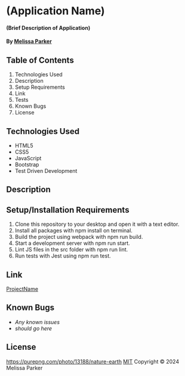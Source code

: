 # (Application Name)

#### (Brief Description of Application)

#### By [Melissa Parker](https://github.com/SierraProgramPioneer)

## Table of Contents
1. Technologies Used
2. Description
3. Setup Requirements
4. Link
5. Tests
6. Known Bugs
7. License


## Technologies Used

* HTML5
*  CSS5
*  JavaScript
*  Bootstrap
*  Test Driven Development


## Description

## Setup/Installation Requirements

1. Clone this repository to your desktop and open it with a text editor.
2. Install all packages with npm install on terminal.
3. Build the project using webpack with npm run build.
4. Start a development server with npm run start.
5. Lint JS files in the src folder with npm run lint.
6. Run tests with Jest using npm run test.

## Link

[ProjectName]()

## Known Bugs

* _Any known issues_
* _should go here_

## License
https://purepng.com/photo/13188/nature-earth
[MIT](https://choosealicense.com/licenses/mit/) Copyright © 2024 Melissa Parker